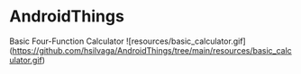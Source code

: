 # AndroidThings
Basic Four-Function Calculator
![resources/basic_calculator.gif] (https://github.com/hsilvaga/AndroidThings/tree/main/resources/basic_calculator.gif)
